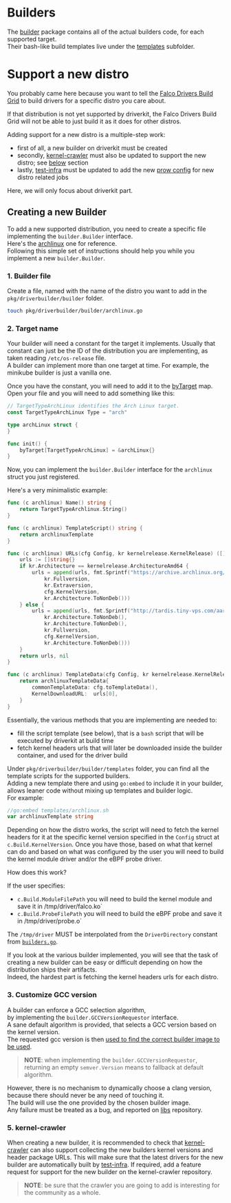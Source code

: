 # Builders

The [builder](../pkg/driverbuilder/builder) package contains all of the actual builders code, for each supported target.  
Their bash-like build templates live under the [templates](../pkg/driverbuilder/builder/templates) subfolder.

# Support a new distro

You probably came here because you want to tell the [Falco Drivers Build Grid](https://github.com/falcosecurity/test-infra/tree/master/driverkit) to
build drivers for a specific distro you care about.

If that distribution is not yet supported by driverkit, the Falco Drivers Build Grid will not be able to just build it as it does for other distros.

Adding support for a new distro is a multiple-step work:
* first of all, a new builder on driverkit must be created
* secondly, [kernel-crawler](https://github.com/falcosecurity/kernel-crawler) must also be updated to support the new distro; see [below](#5-kernel-crawler) section
* lastly, [test-infra](https://github.com/falcosecurity/test-infra) must be updated to add the new [prow config](https://github.com/falcosecurity/test-infra/tree/master/config/jobs/build-drivers) for new distro related jobs

Here, we will only focus about driverkit part.

## Creating a new Builder

To add a new supported distribution, you need to create a specific file implementing the `builder.Builder` interface.  
Here's the [archlinux](../pkg/driverbuilder/builder/archlinux.go) one for reference.  
Following this simple set of instructions should help you while you implement a new `builder.Builder`.

### 1. Builder file

Create a file, named with the name of the distro you want to add in the `pkg/driverbuilder/builder` folder.

```bash
touch pkg/driverbuilder/builder/archlinux.go
```

### 2. Target name

Your builder will need a constant for the target it implements. Usually that constant
can just be the ID of the distribution you are implementing, as taken reading `/etc/os-release` file.  
A builder can implement more than one target at time. For example, the minikube builder is just a vanilla one.

Once you have the constant, you will need to add it to the [byTarget](https://github.com/falcosecurity/driverkit/blob/master/pkg/driverbuilder/builder/target.go) map. 
Open your file and you will need to add something like this:

```go
// TargetTypeArchLinux identifies the Arch Linux target.
const TargetTypeArchLinux Type = "arch"

type archLinux struct {
}

func init() {
	byTarget[TargetTypeArchLinux] = &archLinux{}
}
```

Now, you can implement the `builder.Builder` interface for the `archlinux` struct
you just registered.

Here's a very minimalistic example:

```go
func (c archlinux) Name() string {
    return TargetTypeArchlinux.String()
}

func (c archlinux) TemplateScript() string {
	return archlinuxTemplate
}

func (c archlinux) URLs(cfg Config, kr kernelrelease.KernelRelease) ([]string, error) {
    urls := []string{}
    if kr.Architecture == kernelrelease.ArchitectureAmd64 {
        urls = append(urls, fmt.Sprintf("https://archive.archlinux.org/packages/l/linux-headers/linux-headers-%s.%s-%d-%s.pkg.tar.xz",
            kr.Fullversion,
            kr.Extraversion,
            cfg.KernelVersion,
            kr.Architecture.ToNonDeb()))
    } else {
        urls = append(urls, fmt.Sprintf("http://tardis.tiny-vps.com/aarm/packages/l/linux-%s-headers/linux-%s-headers-%s-%d-%s.pkg.tar.xz",
            kr.Architecture.ToNonDeb(),
            kr.Architecture.ToNonDeb(),
            kr.Fullversion,
            cfg.KernelVersion,
            kr.Architecture.ToNonDeb()))
    }
    return urls, nil
}

func (c archlinux) TemplateData(cfg Config, kr kernelrelease.KernelRelease, urls []string) interface{} {
    return archlinuxTemplateData{
        commonTemplateData: cfg.toTemplateData(),
        KernelDownloadURL:  urls[0],
    }
}
```

Essentially, the various methods that you are implementing are needed to:
* fill the script template (see below), that is a `bash` script that will be executed by driverkit at build time
* fetch kernel headers urls that will later be downloaded inside the builder container, and used for the driver build

Under `pkg/driverbuilder/builder/templates` folder, you can find all the template scripts for the supported builders.  
Adding a new template there and using `go:embed` to include it in your builder, allows leaner code
without mixing up templates and builder logic.  
For example:

```go
//go:embed templates/archlinux.sh
var archlinuxTemplate string
```

Depending on how the distro works, the script will need to fetch the kernel headers for it at the specific kernel version specified
in the `Config` struct at `c.Build.KernelVersion`.
Once you have those, based on what that kernel can do and based on what was configured
by the user you will need to build the kernel module driver and/or the eBPF probe driver.

How does this work?

If the user specifies:

- `c.Build.ModuleFilePath` you will need to build the kernel module and save it in /tmp/driver/falco.ko`
- `c.Build.ProbeFilePath` you will need to build the eBPF probe and save it in /tmp/driver/probe.o`

The `/tmp/driver` MUST be interpolated from the `DriverDirectory` constant from [`builders.go`](/pkg/driverbuilder/builder/builders.go).

If you look at the various builder implemented, you will see that the task of creating a new builder
can be easy or difficult depending on how the distribution ships their artifacts.  
Indeed, the hardest part is fetching the kernel headers urls for each distro.

### 3. Customize GCC version

A builder can enforce a GCC selection algorithm,  
by implementing the `builder.GCCVersionRequestor` interface.  
A sane default algorithm is provided, that selects a GCC version based on the kernel version.   
The requested gcc version is then [used to find the correct builder image to be used](builder_images.md#selection-algorithm).  

> **NOTE**: when implementing the `builder.GCCVersionRequestor`, returning an empty `semver.Version` means to fallback at default algorithm.

However, there is no mechanism to dynamically choose a clang version, because there should never be any need of touching it.   
The build will use the one provided by the chosen builder image.  
Any failure must be treated as a bug, and reported on [libs](https://github.com/falcosecurity/libs) repository.

### 5. kernel-crawler

When creating a new builder, it is recommended to check that [kernel-crawler](https://github.com/falcosecurity/kernel-crawler)
can also support collecting the new builders kernel versions and header package URLs. This will make sure that the latest drivers
for the new builder are automatically built by [test-infra](https://github.com/falcosecurity/test-infra). If required, add a feature request
for support for the new builder on the kernel-crawler repository.  

> **NOTE**: be sure that the crawler you are going to add is interesting for the community as a whole.
